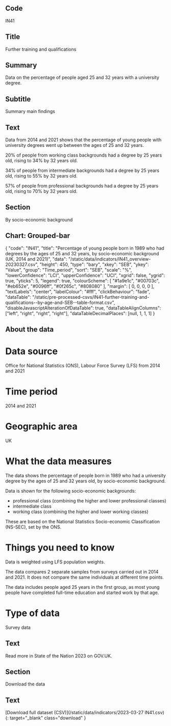 ## Code
IN41

## Title
Further training and qualifications

## Summary
Data on the percentage of people aged 25 and 32 years with a university degree.

## Subtitle
Summary main findings

## Text
Data from 2014 and 2021 shows that the percentage of young people with university degrees went up between the ages of 25 and 32 years.

20% of people from working class backgrounds had a degree by 25 years old, rising to 34% by 32 years old.

34% of people from intermediate backgrounds had a degree by 25 years old, rising to 55% by 32 years old.

57% of people from professional backgrounds had a degree by 25 years old, rising to 70% by 32 years old.

## Section
By socio-economic background

## Chart: Grouped-bar
{
    "code": "IN41",
    "title": "Percentage of young people born in 1989 who had degrees by the ages of 25 and 32 years, by socio-economic background (UK, 2014 and 2021)",
    "data": "/static/data/indicators/IN41_overview-20230327.csv",
    "height": 450,
    "type": "bary",
    "xkey": "SEB",
    "ykey": "Value",
    "group": "Time_period",
    "sort": "SEB",
    "scale": "%",
    "lowerConfidence": "LCI",
    "upperConfidence": "UCI",
    "xgrid": false,
    "ygrid": true,
    "yticks": 5,
    "legend": true,
    "colourScheme": [ "#1a9e1c", "#00703c", "#eb652e", "#0096ff", "#0f265c", "#808080" ],
    "margin": [ 0, 0, 0, 0 ],
    "textLabels": "center",
    "labelColour": "#fff",
    "clickBehaviour": "fade",
    "dataTable": "/static/pre-processed-csvs/IN41-further-training-and-qualifications--by-age-and-SEB--table-format.csv",
    "disableJavascriptAlterationOfDataTable": true,
    "dataTableAlignColumns": ["left", "right", "right", "right"],
    "dataTableDecimalPlaces": [null, 1, 1, 1]
}

## About the data
# Data source
Office for National Statistics (ONS), Labour Force Survey (LFS) from 2014 and 2021

# Time period
2014 and 2021

# Geographic area
UK

# What the data measures
The data shows the percentage of people born in 1989 who had a university degree by the ages of 25 and 32 years old, by socio-economic background.

Data is shown for the following socio-economic backgrounds:
<ul class="govuk-list">
<li>professional class (combining the higher and lower professional classes)</li>
<li>intermediate class</li>
<li>working class (combining the higher and lower working classes)</li>
</ul>

These are based on the National Statistics Socio-economic Classification (NS-SEC), set by the ONS.

# Things you need to know
Data is weighted using LFS population weights.

The data compares 2 separate samples from surveys carried out in 2014 and 2021. It does not compare the same individuals at different time points. 

The data includes people aged 25 years in the first group, as most young people have completed full-time education and started work by that age.

# Type of data
Survey data

## Text
Read more in State of the Nation 2023 on GOV.UK.

## Section
Download the data

## Text
[Download full dataset (CSV)](/static/data/indicators/2023-03-27 IN41.csv){: target="_blank" class="download" }
